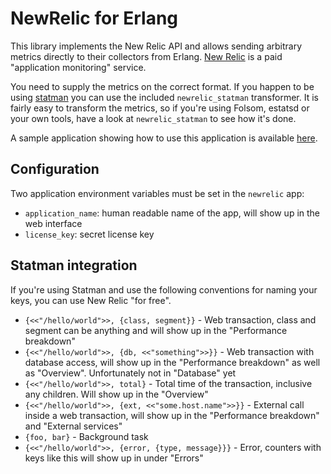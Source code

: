 # NewRelic for Erlang

This library implements the New Relic API and allows sending arbitrary
metrics directly to their collectors from Erlang. [New
Relic](http://newrelic.com/) is a paid "application monitoring"
service.

You need to supply the metrics on the correct format. If you happen to
be using [statman](https://github.com/knutin/statman) you can use the
included `newrelic_statman` transformer. It is fairly easy to
transform the metrics, so if you're using Folsom, estatsd or your own
tools, have a look at `newrelic_statman` to see how it's done.

A sample application showing how to use this application is available [here](https://github.com/dparnell/newrelic-erlang-example).

## Configuration

Two application environment variables must be set in the `newrelic` app:

 * `application_name`: human readable name of the app, will show up in the web interface
 * `license_key`: secret license key


## Statman integration

If you're using Statman and use the following conventions for naming
your keys, you can use New Relic "for free".


 * `{<<"/hello/world">>, {class, segment}}` - Web transaction, class
   and segment can be anything and will show up in the "Performance
   breakdown"
 * `{<<"/hello/world">>, {db, <<"something">>}}` - Web transaction
   with database access, will show up in the "Performance breakdown"
   as well as "Overview". Unfortunately not in "Database" yet
 * `{<<"/hello/world">>, total}` - Total time of the transaction,
   inclusive any children. Will show up in the "Overview"
 * `{<<"/hello/world">>, {ext, <<"some.host.name">>}}` - External call
   inside a web transaction, will show up in the "Performance
   breakdown" and "External services"
 * `{foo, bar}` - Background task
 * `{<<"/hello/world">>, {error, {type, message}}}` - Error, counters with keys
   like this will show up in under "Errors"

